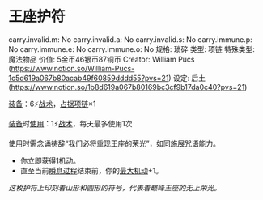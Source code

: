 # 王座护符

carry.invalid.m: No
carry.invalid.a: No
carry.invalid.s: No
carry.immune.p: No
carry.immune.e: No
carry.immune.o: No
规格: 琐碎
类型: 项链
特殊类型: 魔法物品
价值: 5金币46银币87铜币
Creator: William Pucs (https://www.notion.so/William-Pucs-1c5d619a067b80acab49f60859dddd55?pvs=21)
设定: 后土 (https://www.notion.so/1b8d619a067b80169bc3cf9b17da0c40?pvs=21)

<aside>

[装备](https://www.notion.so/1b3d619a067b80f99057fe3412922dd5?pvs=21)：6⚡️[战术](https://www.notion.so/1b3d619a067b8051b6eaffd160aee01c?pvs=21)，[占据](https://www.notion.so/1b3d619a067b8021ba8fe7cef8b96857?pvs=21)[项链](https://www.notion.so/1b3d619a067b805291a4d91d9bc68a65?pvs=21)×1

</aside>

<aside>

[装备](https://www.notion.so/1b3d619a067b80f99057fe3412922dd5?pvs=21)时[使用](https://www.notion.so/1b3d619a067b80bbbbacd6817c707325?pvs=21)：1⚡️[战术](https://www.notion.so/1b3d619a067b8051b6eaffd160aee01c?pvs=21)，每天最多使用1次

使用时需念诵祷辞“我们必将重现王座的荣光”，如同[施展](https://www.notion.so/1b3d619a067b80f38dccf027f026b32f?pvs=21)[咒语](https://www.notion.so/1b3d619a067b80d5a607d46d4ed01d21?pvs=21)能力。

- 你立即获得1[机动](https://www.notion.so/1b3d619a067b80ae8db3fa0eb0eb24d8?pvs=21)。
- 直至当前[瞬息过程](https://www.notion.so/1b3d619a067b80aaa52efa8a891fe3ad?pvs=21)结束前，你的[最大机动](https://www.notion.so/1b3d619a067b8073ac38ff16c607c6a2?pvs=21)+1。
</aside>

*这枚护符上印刻着山形和圆形的符号，代表着巅峰王座的无上荣光。*